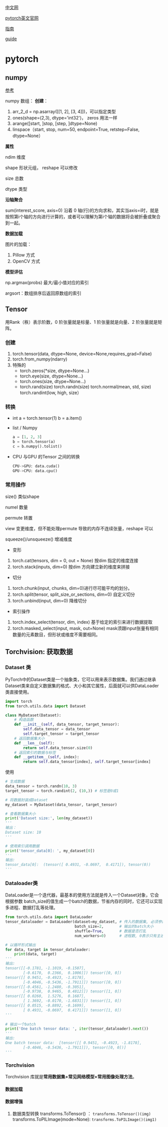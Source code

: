 [中文网](https://ptorch.com/)

[pytorch英文官网](https://pytorch.org/docs/stable/index.html)

[指南](https://zhuanlan.zhihu.com/p/29024978)

[guide](https://blog.paperspace.com/ultimate-guide-to-pytorch/)

# pytorch

## numpy

[参考](https://learn.lianglianglee.com/%e4%b8%93%e6%a0%8f/PyTorch%e6%b7%b1%e5%ba%a6%e5%ad%a6%e4%b9%a0%e5%ae%9e%e6%88%98/02%20NumPy%ef%bc%88%e4%b8%8a%ef%bc%89%ef%bc%9a%e6%a0%b8%e5%bf%83%e6%95%b0%e6%8d%ae%e7%bb%93%e6%9e%84%e8%af%a6%e8%a7%a3.md)

numpy 数组：
**创建**：

1. arr_2_d = np.asarray([[1, 2], [3, 4]])，可以指定类型
2. ones(shape=(2,3), dtype='int32')， zeros 用法一样
3. arange([start, ]stop, [step, ]dtype=None)
4. linspace（start, stop, num=50, endpoint=True, retstep=False, dtype=None）

**属性**

ndim 维度

shape 形状元组， reshape 可以修改

size 总数

dtype 类型

**沿轴聚合**

sum(interest_score, axis=0)  沿着 0 轴(行)的方向求和，其实当axis=i时，就是按照第i个轴的方向进行计算的，或者可以理解为第i个轴的数据将会被折叠或聚合到一起。

**数据加载**

图片的加载：

1. Pillow 方式
2. OpenCV 方式

**模型评估**

np.argmax(probs) 最大/最小值对应的索引

argsort：数组排序后返回原数组的索引

## Tensor

用Rank（秩）表示阶数，0 阶张量就是标量、1 阶张量就是向量、2 阶张量就是矩阵。

### 创建

1. torch.tensor(data, dtype=None, device=None,requires_grad=False)
2. torch.from_numpy(ndarry)
3. 特殊的
   - torch.zeros(*size, dtype=None...)
   - torch.eye(size, dtype=None...)
   - torch.ones(size, dtype=None...)
   - torch.rand(size) torch.randn(size) torch.normal(mean, std, size) torch.randint(low, high, size）

### 转换

- int
  a = torch.tensor(1) b = a.item()

- list / Numpy
  ```python
  a = [1, 2, 3]
  b = torch.tensor(a)
  c = b.numpy().tolist()
  ```

- CPU 与GPU 的Tensor 之间的转换

  ```python
  CPU->GPU: data.cuda()
  GPU->CPU: data.cpu()
  ```

### 常用操作

size()  类似shape

numel 数量

permute 转置

view 变更维度，但不能处理permute 导致的内存不连续张量，reshape 可以

squeeze()/unsqueeze() 增减维度

- 变形

1. torch.cat(tensors, dim = 0, out = None) 按dim 指定的维度连接
2. torch.stack(inputs, dim=0)  按dim 方向建立新的维度来拼接

- 切分

1. torch.chunk(input, chunks, dim=0)进行尽可能平均的划分。
2. torch.split(tensor, split_size_or_sections, dim=0) 自定义切分
3. torch.unbind(input, dim=0)   降维切分

- 索引操作

1. torch.index_select(tensor, dim, index) 基于给定的索引来进行数据提取 
2. torch.masked_select(input, mask, out=None) mask须跟input张量有相同数量的元素数目，但形状或维度不需要相同。

## Torchvision: 获取数据

### Dataset 类

PyTorch中的Dataset类是一个抽象类，它可以用来表示数据集。我们通过继承Dataset类来自定义数据集的格式、大小和其它属性，后面就可以供DataLoader类直接使用。

```python
import torch
from torch.utils.data import Dataset

class MyDataset(Dataset):
    # 构造函数
    def __init__(self, data_tensor, target_tensor):
        self.data_tensor = data_tensor
        self.target_tensor = target_tensor
    # 返回数据集大小
    def __len__(self):
        return self.data_tensor.size(0)
    # 返回索引的数据与标签
    def __getitem__(self, index):
        return self.data_tensor[index], self.target_tensor[index]
```

使用

```python
# 生成数据
data_tensor = torch.randn(10, 3)
target_tensor = torch.randint(2, (10,)) # 标签是0或1

# 将数据封装成Dataset
my_dataset = MyDataset(data_tensor, target_tensor)

# 查看数据集大小
print('Dataset size:', len(my_dataset))
'''
输出：
Dataset size: 10
'''

# 使用索引调用数据
print('tensor_data[0]: ', my_dataset[0])
'''
输出:
tensor_data[0]:  (tensor([ 0.4931, -0.0697,  0.4171]), tensor(0))
'''
```

### Dataloader类

DataLoader是一个迭代器，最基本的使用方法就是传入一个Dataset对象，它会根据参数 batch_size的值生成一个batch的数据，节省内存的同时，它还可以实现多进程、数据打乱等处理。

```python
from torch.utils.data import DataLoader
tensor_dataloader = DataLoader(dataset=my_dataset, # 传入的数据集, 必须参数
                               batch_size=2,       # 输出的batch大小
                               shuffle=True,       # 数据是否打乱
                               num_workers=0)      # 进程数, 0表示只有主进程

# 以循环形式输出
for data, target in tensor_dataloader: 
    print(data, target)
'''
输出:
tensor([[-0.1781, -1.1019, -0.1507],
        [-0.6170,  0.2366,  0.1006]]) tensor([0, 0])
tensor([[ 0.9451, -0.4923, -1.8178],
        [-0.4046, -0.5436, -1.7911]]) tensor([0, 0])
tensor([[-0.4561, -1.2480, -0.3051],
        [-0.9738,  0.9465,  0.4812]]) tensor([1, 0])
tensor([[ 0.0260,  1.5276,  0.1687],
        [ 1.3692, -0.0170, -1.6831]]) tensor([1, 0])
tensor([[ 0.0515, -0.8892, -0.1699],
        [ 0.4931, -0.0697,  0.4171]]) tensor([1, 0])
'''
 
# 输出一个batch
print('One batch tensor data: ', iter(tensor_dataloader).next())
'''
输出:
One batch tensor data:  [tensor([[ 0.9451, -0.4923, -1.8178],
        [-0.4046, -0.5436, -1.7911]]), tensor([0, 0])]
'''
```

### Torchvision

Torchvision 库就是**常用数据集+常见网络模型+常用图像处理方法**。

#### 数据加载

#### 数据增强

1. 数据类型转换
   transforms.ToTensor() ：  `transforms.ToTensor()(img)`
   transforms.ToPILImage(mode=None): ` transforms.ToPILImage()(img1) `





